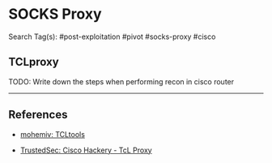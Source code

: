 # SOCKS Proxy

Search Tag(s): #post-exploitation #pivot #socks-proxy #cisco

## TCLproxy

TODO: Write down the steps when performing recon in cisco router

---
## References

- [mohemiv: TCLtools](https://github.com/mohemiv/TCLtools)

- [TrustedSec: Cisco Hackery - TcL Proxy](https://trustedsec.com/blog/cisco-hackery-tcl-proxy)